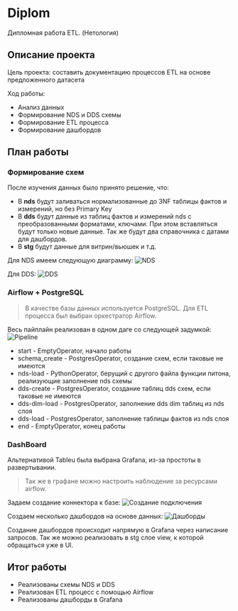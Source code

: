 # Diplom
Дипломная работа ETL. (Нетология)

## Описание проекта
Цель проекта: составить документацию процессов ETL на основе предложенного датасета

Ход работы: 
* Анализ данных
* Формирование NDS и DDS схемы
* Формирование ETL процесса
* Формирование дашбордов

## План работы
### Формирование схем
После изучения данных было принято решение, что:

* В __nds__ будут заливаться нормализованные до 3NF таблицы фактов и измерений, но без Primary Key
* В __dds__ будут данные из таблиц фактов и измерений nds с преобразованными форматами, ключами. При этом вставляться будут только новые данные. Так же будут два справочника с датами для дашбордов.
* В __stg__ будут данные для витрин/вьюшек и т.д.

Для NDS имеем следующую диаграмму: ![NDS](dags/data/images/NDS.png)

Для DDS: ![DDS](dags/data/images/DDS.png)


### Airflow + PostgreSQL
> В качестве базы данных используется PostgreSQL. Для ETL процесса был выбран оркестратор Airflow.

Весь пайплайн реализован в одном даге со следующей задумкой: ![Pipeline](dags/data/images/pipeline.png)

* start - EmptyOperator, начало работы
* schema_create - PostgresOperator, создание схем, если таковые не имеются
* nds-load - PythonOperator, берущий с другого файла функции питона, реализующие заполнение nds схемы
* dds-create - PostgresOperator, создание таблиц dds схем, если таковые не имеются
* dds-dim-load - PostgresOperator, заполнение dds dim таблиц из nds слоя
* dds-load - PostgresOperator, заполнение таблицы фактов из nds слоя
* end - EmptyOperator, конец работы

### DashBoard
Альтернативой Tableu была выбрана Grafana, из-за простоты в развертывании.
> Так же в графане можно настроить наблюдение за ресурсами airflow.

Задаем создание коннектора к базе:
![Создание подключения](dags/data/images/source_gr.png)

Создаем несколько дашбордов на основе данных:
![Дашборды](dags/data/images/dashboard.png)

Создание дашбордов происходит напрямую в Grafana через написание запросов. Так же можно реализовать в stg слое view, к которой обращаться уже в UI. 


## Итог работы
* Реализованы схемы NDS и DDS
* Реализован ETL процесс с помощью Airflow
* Реализованы дашборды в Grafana
